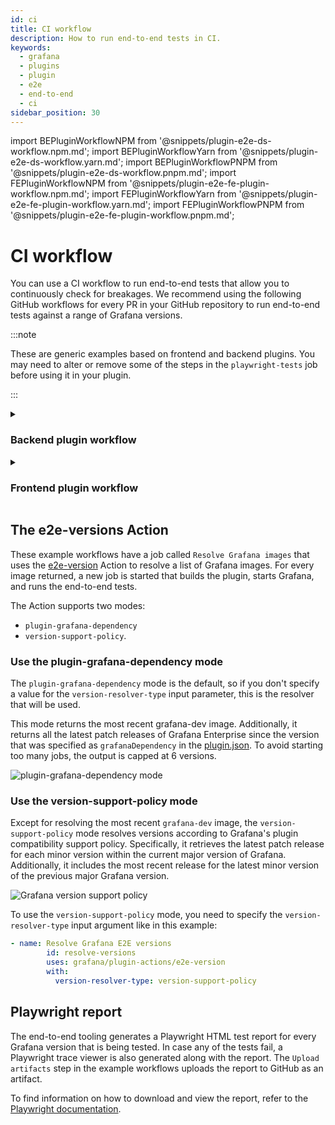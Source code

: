 ```yaml
---
id: ci
title: CI workflow
description: How to run end-to-end tests in CI.
keywords:
  - grafana
  - plugins
  - plugin
  - e2e
  - end-to-end
  - ci
sidebar_position: 30
---
```


import BEPluginWorkflowNPM from '@snippets/plugin-e2e-ds-workflow.npm.md';
import BEPluginWorkflowYarn from '@snippets/plugin-e2e-ds-workflow.yarn.md';
import BEPluginWorkflowPNPM from '@snippets/plugin-e2e-ds-workflow.pnpm.md';
import FEPluginWorkflowNPM from '@snippets/plugin-e2e-fe-plugin-workflow.npm.md';
import FEPluginWorkflowYarn from '@snippets/plugin-e2e-fe-plugin-workflow.yarn.md';
import FEPluginWorkflowPNPM from '@snippets/plugin-e2e-fe-plugin-workflow.pnpm.md';

# CI workflow

You can use a CI workflow to run end-to-end tests that allow you to continuously check for breakages. We recommend using the following GitHub workflows for every PR in your GitHub repository to run end-to-end tests against a range of Grafana versions.

:::note

These are generic examples based on frontend and backend plugins. You may need to alter or remove some of the steps in the `playwright-tests` job before using it in your plugin.

:::

<details>
  <summary> <h3>Backend plugin workflow</h3> </summary>
  <CodeSnippets
snippets={[
{ component: BEPluginWorkflowNPM, label: 'npm' },
{ component: BEPluginWorkflowYarn, label: 'yarn' },
{ component: BEPluginWorkflowPNPM, label: 'pnpm' }
]}
groupId="package-manager"
queryString="current-package-manager"
/>
</details>

<details>
  <summary> <h3>Frontend plugin workflow</h3> </summary>
  <CodeSnippets
snippets={[
{ component: FEPluginWorkflowNPM, label: 'npm' },
{ component: FEPluginWorkflowYarn, label: 'yarn' },
{ component: FEPlugiWorkflowPNPM, label: 'pnpm' }
]}
groupId="package-manager"
queryString="current-package-manager"
/>
</details>

## The e2e-versions Action

These example workflows have a job called `Resolve Grafana images` that uses the [e2e-version](https://github.com/grafana/plugin-actions/tree/main/e2e-version) Action to resolve a list of Grafana images. For every image returned, a new job is started that builds the plugin, starts Grafana, and runs the end-to-end tests.

The Action supports two modes:

- `plugin-grafana-dependency`
- `version-support-policy`.

### Use the plugin-grafana-dependency mode

The `plugin-grafana-dependency` mode is the default, so if you don't specify a value for the `version-resolver-type` input parameter, this is the resolver that will be used.

This mode returns the most recent grafana-dev image. Additionally, it returns all the latest patch releases of Grafana Enterprise since the version that was specified as `grafanaDependency` in the [plugin.json](../reference/metadata.md). To avoid starting too many jobs, the output is capped at 6 versions.

![plugin-grafana-dependency mode](/img/e2e-version-plugin-dependency.png)

### Use the version-support-policy mode

Except for resolving the most recent `grafana-dev` image, the `version-support-policy` mode resolves versions according to Grafana's plugin compatibility support policy. Specifically, it retrieves the latest patch release for each minor version within the current major version of Grafana. Additionally, it includes the most recent release for the latest minor version of the previous major Grafana version.

![Grafana version support policy](/img/e2e-version-version-support-policy.png)

To use the `version-support-policy` mode, you need to specify the `version-resolver-type` input argument like in this example:

```yml
- name: Resolve Grafana E2E versions
        id: resolve-versions
        uses: grafana/plugin-actions/e2e-version
        with:
          version-resolver-type: version-support-policy
```

## Playwright report

The end-to-end tooling generates a Playwright HTML test report for every Grafana version that is being tested. In case any of the tests fail, a Playwright trace viewer is also generated along with the report. The `Upload artifacts` step in the example workflows uploads the report to GitHub as an artifact.

To find information on how to download and view the report, refer to the [Playwright documentation](https://playwright.dev/docs/ci-intro#html-report).
